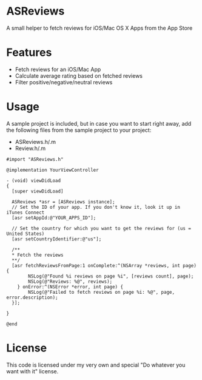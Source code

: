 ASReviews
=========

A small helper to fetch reviews for iOS/Mac OS X Apps from the App Store

Features
=========
- Fetch reviews for an iOS/Mac App
- Calculate average rating based on fetched reviews
- Filter positive/negative/neutral reviews


Usage
=========
A sample project is included, but in case you want to start right away, add the following files 
from the sample project to your project:

- ASReviews.h/.m
- Review.h/.m

```
#import "ASReviews.h"

@implementation YourViewController

- (void) viewDidLoad
{
  [super viewDidLoad]
  
  ASReviews *asr = [ASReviews instance];
  // Set the ID of your app. If you don't know it, look it up in iTunes Connect
  [asr setAppId:@"YOUR_APPS_ID"];
  
  // Set the country for which you want to get the reviews for (us = United States)
  [asr setCountryIdentifier:@"us"];
  
  /**
  * Fetch the reviews
  **/
  [asr fetchReviewsFromPage:1 onComplete:^(NSArray *reviews, int page) {
        NSLog(@"Found %i reviews on page %i", [reviews count], page);
        NSLog(@"Reviews: %@", reviews);
    } onError:^(NSError *error, int page) {
        NSLog(@"Failed to fetch reviews on page %i: %@", page, error.description);
  }];
  
}

@end
```

License
=========
This code is licensed under my very own and special "Do whatever you want with it" license.
